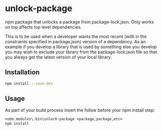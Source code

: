 # unlock-package

npm package that unlocks a package from package-lock.json.  Only works on top affects top level dependencies.

This is to be used when a developer wants the most recent (with in the constraints specified in package.json) version
of a dependency.  As an example if you develop a library that is used by something else you develop you may wish to
exclude your library from the package-lock.json file so that you always get the latest version of your local library.

## Installation

``` bat
npm install --save-dev
```

## Usage

As part of your build process insert the follow before your npm install step:

``` bat
node_modules\.bin\unlock-package <package,package,etc>
npm install
```